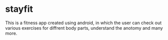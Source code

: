 # stayfit
This is a fitness app created using android, in which the user can check out various exercises for diffrent body parts, understand the anotomy and many more.
